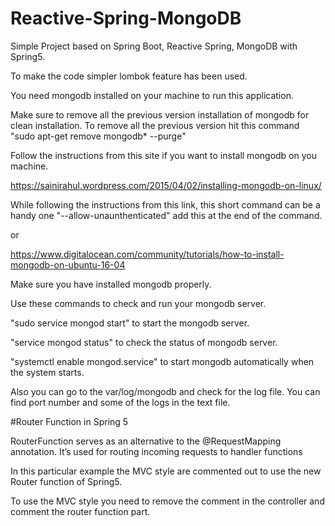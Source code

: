 # Reactive-Spring-MongoDB

Simple Project based on Spring Boot, Reactive Spring, MongoDB with Spring5.

To make the code simpler lombok feature has been used.

You need mongodb installed on your machine to run this application.

Make sure to remove all the previous version installation of mongodb for clean installation.
To remove all the previous version hit this command "sudo apt-get remove mongodb* --purge"

Follow the instructions from this site if you want to install mongodb on you machine.

https://sainirahul.wordpress.com/2015/04/02/installing-mongodb-on-linux/

While following the instructions from this link, this short command can be a handy one "--allow-unaunthenticated" add this at the end of the command.

or

https://www.digitalocean.com/community/tutorials/how-to-install-mongodb-on-ubuntu-16-04

Make sure you have installed mongodb properly.

Use these commands to check and run your mongodb server.

"sudo service mongod start" to start the mongodb server.

"service mongod status" to check the status of mongodb server.

"systemctl enable mongod.service" to start mongodb automatically when the system starts.

Also you can go to the var/log/mongodb and check for the log file. You can find port number and some of the logs in the text file.

#Router Function in Spring 5

RouterFunction serves as an alternative to the @RequestMapping annotation. It’s used for routing incoming requests to handler functions

In this particular example the MVC style are commented out to use the new Router function of Spring5.

To use the MVC style you need to remove the comment in the controller and comment the router function part.



